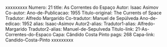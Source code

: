 xxxxxxxxx
Numero: 21
title: As Correntes do Espaço
Autor: Isaac Asimov
Co-autor: 
Ano-de-Publicacao: 1955
Titulo-original: The Currents of Space
Tradutor: Alfredo Margarido
Co-tradutor: Manuel de Sepúlveda
Ano-de-edicao: 1952
alias: Isaac-Asimov
Autor2-alias: 
Tradutor1-alias: Alfredo-Margarido
Tradutor2-alias: Manuel-de-Sepulveda
Titulo-link: 21-As-Correntes-do-Espaco
Capa: Cândido Costa Pinto
pags: 268
Capa-link: Candido-Costa-Pinto
xxxxxxxxx
